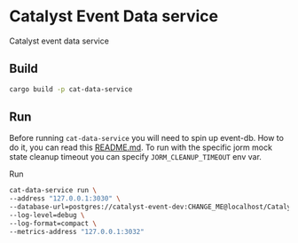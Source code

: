 # Catalyst Event Data service

Catalyst event data service

## Build

```sh
cargo build -p cat-data-service
```

## Run

Before running `cat-data-service` you will need to spin up event-db.
How to do it, you can read this [README.md](
https://github.com/input-output-hk/catalyst-core/blob/main/src/event-db/Readme.md#starting-a-local-test-db-with-docker
).
To run with the specific jorm mock state cleanup timeout you can specify `JORM_CLEANUP_TIMEOUT` env var.

Run

```sh
cat-data-service run \
--address "127.0.0.1:3030" \
--database-url=postgres://catalyst-event-dev:CHANGE_ME@localhost/CatalystEventDev \
--log-level=debug \
--log-format=compact \
--metrics-address "127.0.0.1:3032"
```
